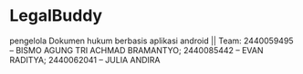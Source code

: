 # LegalBuddy
pengelola Dokumen hukum berbasis aplikasi android || Team: 2440059495 – BISMO AGUNG TRI ACHMAD BRAMANTYO; 2440085442 – EVAN RADITYA; 2440062041 – JULIA ANDIRA
